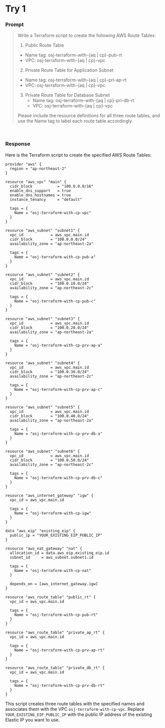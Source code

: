 # Try 1
### Prompt
> Write a Terraform script to create the following AWS Route Tables:
> 1. Public Route Table
>   - Name tag: osj-terraform-with-{aq | cp}-pub-rt
>   - VPC: osj-terraform-with-{aq | cp}-vpc
> 2. Private Route Table for Application Subnet
>   - Name tag: osj-terraform-with-{aq | cp}-pri-ap-rt
>   - VPC: osj-terraform-with-{aq | cp}-vpc
> 3. Private Route Table for Database Subnet
>    - Name tag: osj-terraform-with-{aq | cp}-pri-db-rt
>    - VPC: osj-terraform-with-{aq | cp}-vpc
>
> Please include the resource definitions for all three route tables, and use the Name tag to label each route table accordingly.

<br/>

### Response
Here is the Terraform script to create the specified AWS Route Tables:

```hcl
provider "aws" {
  region = "ap-northeast-2"
}

resource "aws_vpc" "main" {
  cidr_block           = "100.0.0.0/16"
  enable_dns_support   = true
  enable_dns_hostnames = true
  instance_tenancy     = "default"

  tags = {
    Name = "osj-terraform-with-cp-vpc"
  }
}

resource "aws_subnet" "subnet1" {
  vpc_id            = aws_vpc.main.id
  cidr_block        = "100.0.0.0/24"
  availability_zone = "ap-northeast-2a"

  tags = {
    Name = "osj-terraform-with-cp-pub-a"
  }
}

resource "aws_subnet" "subnet2" {
  vpc_id            = aws_vpc.main.id
  cidr_block        = "100.0.10.0/24"
  availability_zone = "ap-northeast-2c"

  tags = {
    Name = "osj-terraform-with-cp-pub-c"
  }
}

resource "aws_subnet" "subnet3" {
  vpc_id            = aws_vpc.main.id
  cidr_block        = "100.0.20.0/24"
  availability_zone = "ap-northeast-2a"

  tags = {
    Name = "osj-terraform-with-cp-prv-ap-a"
  }
}

resource "aws_subnet" "subnet4" {
  vpc_id            = aws_vpc.main.id
  cidr_block        = "100.0.30.0/24"
  availability_zone = "ap-northeast-2c"

  tags = {
    Name = "osj-terraform-with-cp-prv-ap-c"
  }
}

resource "aws_subnet" "subnet5" {
  vpc_id            = aws_vpc.main.id
  cidr_block        = "100.0.40.0/24"
  availability_zone = "ap-northeast-2a"

  tags = {
    Name = "osj-terraform-with-cp-prv-db-a"
  }
}

resource "aws_subnet" "subnet6" {
  vpc_id            = aws_vpc.main.id
  cidr_block        = "100.0.50.0/24"
  availability_zone = "ap-northeast-2c"

  tags = {
    Name = "osj-terraform-with-cp-prv-db-c"
  }
}

resource "aws_internet_gateway" "igw" {
  vpc_id = aws_vpc.main.id

  tags = {
    Name = "osj-terraform-with-cp-igw"
  }
}

data "aws_eip" "existing_eip" {
  public_ip = "YOUR_EXISTING_EIP_PUBLIC_IP"
}

resource "aws_nat_gateway" "nat" {
  allocation_id = data.aws_eip.existing_eip.id
  subnet_id     = aws_subnet.subnet1.id

  tags = {
    Name = "osj-terraform-with-cp-nat"
  }

  depends_on = [aws_internet_gateway.igw]
}

resource "aws_route_table" "public_rt" {
  vpc_id = aws_vpc.main.id

  tags = {
    Name = "osj-terraform-with-cp-pub-rt"
  }
}

resource "aws_route_table" "private_ap_rt" {
  vpc_id = aws_vpc.main.id

  tags = {
    Name = "osj-terraform-with-cp-prv-ap-rt"
  }
}

resource "aws_route_table" "private_db_rt" {
  vpc_id = aws_vpc.main.id

  tags = {
    Name = "osj-terraform-with-cp-prv-db-rt"
  }
}
```

This script creates three route tables with the specified names and associates them with the VPC `osj-terraform-with-cp-vpc`. Replace `YOUR_EXISTING_EIP_PUBLIC_IP` with the public IP address of the existing Elastic IP you want to use.

